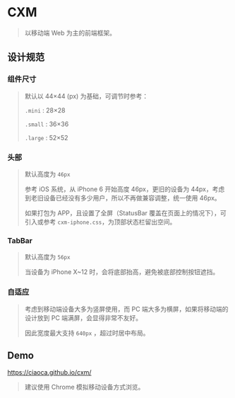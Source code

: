 # CXM

> 以移动端 Web 为主的前端框架。



## 设计规范


### 组件尺寸
> 默认以 44×44 (px) 为基础，可调节时参考：
>
> `.mini` : 28×28
>
> `.small` : 36×36
>
> `.large` : 52×52



### 头部

> 默认高度为 `46px`
>
> 参考 iOS 系统，从 iPhone 6 开始高度 46px，更旧的设备为 44px，考虑到老旧设备已经没有多少用户，所以不再做兼容调整，统一使用 46px。
>
> 如果打包为 APP，且设置了全屏（StatusBar 覆盖在页面上的情况下），可引入或参考 `cxm-iphone.css`，为顶部状态栏留出空间。



### TabBar

> 默认高度为 `56px`
>
> 当设备为 iPhone X~12 时，会将底部抬高，避免被底部控制按钮遮挡。



### 自适应

> 考虑到移动端设备大多为竖屏使用，而 PC 端大多为横屏，如果将移动端的设计放到 PC 端满屏，会显得非常不友好。
>
> 因此宽度最大支持 `640px` ，超过时居中布局。



## Demo

https://ciaoca.github.io/cxm/
> 建议使用 Chrome 模拟移动设备方式浏览。

